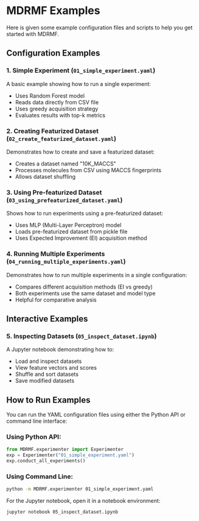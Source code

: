 # MDRMF Examples

Here is given some example configuration files and scripts to help you get started with MDRMF.

## Configuration Examples

### 1. Simple Experiment (`01_simple_experiment.yaml`)
A basic example showing how to run a single experiment:
- Uses Random Forest model
- Reads data directly from CSV file
- Uses greedy acquisition strategy
- Evaluates results with top-k metrics

### 2. Creating Featurized Dataset (`02_create_featurized_dataset.yaml`) 
Demonstrates how to create and save a featurized dataset:
- Creates a dataset named "10K_MACCS"
- Processes molecules from CSV using MACCS fingerprints
- Allows dataset shuffling

### 3. Using Pre-featurized Dataset (`03_using_prefeaturized_dataset.yaml`)
Shows how to run experiments using a pre-featurized dataset:
- Uses MLP (Multi-Layer Perceptron) model
- Loads pre-featurized dataset from pickle file
- Uses Expected Improvement (EI) acquisition method

### 4. Running Multiple Experiments (`04_running_multiple_experiments.yaml`)
Demonstrates how to run multiple experiments in a single configuration:
- Compares different acquisition methods (EI vs greedy)
- Both experiments use the same dataset and model type
- Helpful for comparative analysis

## Interactive Examples

### 5. Inspecting Datasets (`05_inspect_dataset.ipynb`)
A Jupyter notebook demonstrating how to:
- Load and inspect datasets
- View feature vectors and scores
- Shuffle and sort datasets
- Save modified datasets

## How to Run Examples

You can run the YAML configuration files using either the Python API or command line interface:

### Using Python API:
```python
from MDRMF.experimenter import Experimenter
exp = Experimenter("01_simple_experiment.yaml")
exp.conduct_all_experiments()
```

### Using Command Line:
```bash
python -m MDRMF.experimenter 01_simple_experiment.yaml
```

For the Jupyter notebook, open it in a notebook environment:
```bash
jupyter notebook 05_inspect_dataset.ipynb
```

